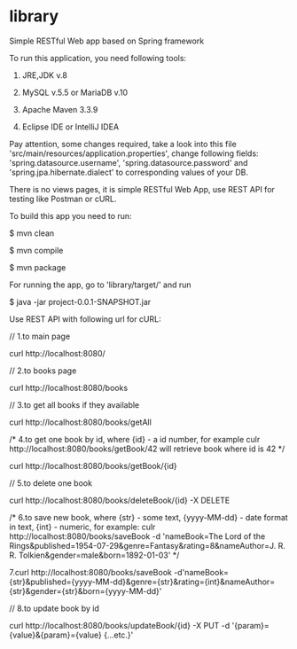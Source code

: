 # library

Simple RESTful Web app based on Spring framework

To run this application, you need following tools:

1) JRE,JDK v.8

2) MySQL v.5.5 or MariaDB v.10
  
3) Apache Maven 3.3.9

4) Eclipse IDE or IntelliJ IDEA

Pay attention, some changes required, take a look into this file 'src/main/resources/application.properties', change following fields: 'spring.datasource.username', 'spring.datasource.password' and 'spring.jpa.hibernate.dialect' to corresponding values of your DB.

There is no views pages, it is simple RESTful Web App, use REST API for testing like Postman or cURL.

To build this app you need to run:

$ mvn clean 

$ mvn compile 

$ mvn package

For running the app, go to 'library/target/' and run

$ java -jar project-0.0.1-SNAPSHOT.jar

Use REST API with following url for cURL:

// 1.to main page

curl http://localhost:8080/

// 2.to books page

curl http://localhost:8080/books 

// 3.to get all books if they available

curl http://localhost:8080/books/getAll 

/*
4.to get one book by id, where {id} - a id number, for example
culr http://localhost:8080/books/getBook/42  will retrieve book where id is 42
*/

curl http://localhost:8080/books/getBook/{id} 

// 5.to delete one book

curl http://localhost:8080/books/deleteBook/{id} -X DELETE

/* 
6.to save new book, where {str} - some text, {yyyy-MM-dd} - date format in text, {int} - numeric, for example: 
culr http://localhost:8080/books/saveBook -d 'nameBook=The Lord of the Rings&published=1954-07-29&genre=Fantasy&rating=8&nameAuthor=J. R. R. Tolkien&gender=male&born=1892-01-03'
*/

7.curl http://localhost:8080/books/saveBook -d'nameBook={str}&published={yyyy-MM-dd}&genre={str}&rating={int}&nameAuthor={str}&gender={str}&born={yyyy-MM-dd}'

// 8.to update book by id

curl http://localhost:8080/books/updateBook/{id} -X PUT -d '{param}={value}&{param}={value} {...etc.}'
